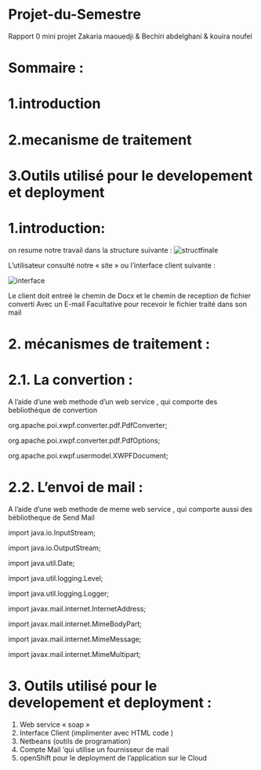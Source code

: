 #                                                   Projet-du-Semestre
Rapport 0 mini projet
Zakaria maouedji & Bechiri abdelghani & kouira noufel


#                                                       Sommaire : 

# 1.introduction

# 2.mecanisme de traitement 

# 3.Outils utilisé pour le developement et deployment 

# 1.introduction: 
on resume notre travail dans la structure suivante :
![structfinale](https://user-images.githubusercontent.com/44119963/50853574-dc0c9880-1382-11e9-8321-cefcd3d7ec1d.png)

L’utilisateur consulté notre « site » ou l’interface client suivante :

![interface](https://user-images.githubusercontent.com/44119963/50853710-5210ff80-1383-11e9-9ec6-527fcae31371.png)

Le client doit entreé le chemin de Docx et le chemin de reception de fichier converti
Avec un E-mail  Facultative pour  recevoir le fichier traité dans son mail


# 2. mécanismes de traitement : 

# 2.1.	La convertion : 

A l’aide d’une web methode d’un web service , qui comporte des bebliothéque de convertion 

org.apache.poi.xwpf.converter.pdf.PdfConverter; 

org.apache.poi.xwpf.converter.pdf.PdfOptions; 

org.apache.poi.xwpf.usermodel.XWPFDocument; 

# 2.2.	L’envoi de mail : 

A l’aide d’une web methode de meme web service , qui comporte aussi des bébliotheque de Send Mail 

import java.io.InputStream;

import java.io.OutputStream;

import java.util.Date;

import java.util.logging.Level;

import java.util.logging.Logger;

import javax.mail.internet.InternetAddress;

import javax.mail.internet.MimeBodyPart;

import javax.mail.internet.MimeMessage;

import javax.mail.internet.MimeMultipart;


 

 # 3. Outils utilisé pour le developement et deployment  :
 
 1.	Web service « soap »
2.	Interface Client (implimenter avec HTML code ) 
3.	Netbeans (outils de programation) 
4.	Compte Mail ‘qui utilise un fournisseur de mail 
5.	openShift pour le deployment de l’application sur le Cloud


 
